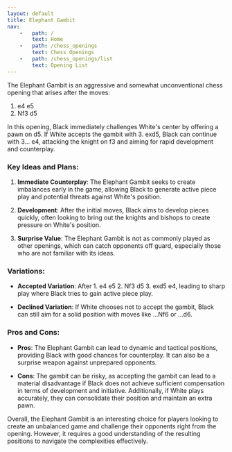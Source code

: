 ```yaml
---
layout: default
title: Elephant Gambit
nav:
    -   path: /
        text: Home
    -   path: /chess_openings
        text: Chess Openings
    -   path: /chess_openings/list
        text: Opening List
---
```


The Elephant Gambit is an aggressive and somewhat unconventional chess opening that arises after the moves:

1. e4 e5  
2. Nf3 d5

In this opening, Black immediately challenges White's center by offering a pawn on d5. If White accepts the gambit with 3. exd5, Black can continue with 3... e4, attacking the knight on f3 and aiming for rapid development and counterplay.

### Key Ideas and Plans:

1. **Immediate Counterplay**: The Elephant Gambit seeks to create imbalances early in the game, allowing Black to generate active piece play and potential threats against White's position.

2. **Development**: After the initial moves, Black aims to develop pieces quickly, often looking to bring out the knights and bishops to create pressure on White's position.

3. **Surprise Value**: The Elephant Gambit is not as commonly played as other openings, which can catch opponents off guard, especially those who are not familiar with its ideas.

### Variations:

- **Accepted Variation**: After 1. e4 e5 2. Nf3 d5 3. exd5 e4, leading to sharp play where Black tries to gain active piece play.

- **Declined Variation**: If White chooses not to accept the gambit, Black can still aim for a solid position with moves like ...Nf6 or ...d6.

### Pros and Cons:

- **Pros**: The Elephant Gambit can lead to dynamic and tactical positions, providing Black with good chances for counterplay. It can also be a surprise weapon against unprepared opponents.

- **Cons**: The gambit can be risky, as accepting the gambit can lead to a material disadvantage if Black does not achieve sufficient compensation in terms of development and initiative. Additionally, if White plays accurately, they can consolidate their position and maintain an extra pawn.

Overall, the Elephant Gambit is an interesting choice for players looking to create an unbalanced game and challenge their opponents right from the opening. However, it requires a good understanding of the resulting positions to navigate the complexities effectively.